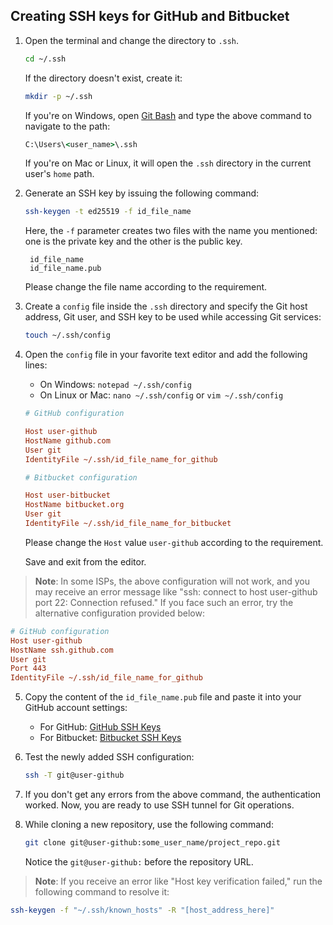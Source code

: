 ## Creating SSH keys for GitHub and Bitbucket

1. Open the terminal and change the directory to `.ssh`.

	```sh
	cd ~/.ssh
	```

	If the directory doesn't exist, create it:

	```sh
	mkdir -p ~/.ssh
	```

    If you're on Windows, open [Git Bash](https://git-scm.com/) and type the above command to navigate to the path:

	```bat
	C:\Users\<user_name>\.ssh
	```

    If you're on Mac or Linux, it will open the `.ssh` directory in the current user's `home` path.

2. Generate an SSH key by issuing the following command:

	```sh
	ssh-keygen -t ed25519 -f id_file_name
	```

    Here, the `-f` parameter creates two files with the name you mentioned: one is the private key and the other is the public key.

	    id_file_name
    	id_file_name.pub

	Please change the file name according to the requirement.

3. Create a `config` file inside the `.ssh` directory and specify the Git host address, Git user, and SSH key to be used while accessing Git services:

	```sh
	touch ~/.ssh/config
	```

4. Open the `config` file in your favorite text editor and add the following lines:

    - On Windows: `notepad ~/.ssh/config`
    - On Linux or Mac: `nano ~/.ssh/config` or `vim ~/.ssh/config`

	```ini
   	# GitHub configuration

   	Host user-github
    HostName github.com
    User git
    IdentityFile ~/.ssh/id_file_name_for_github

   	# Bitbucket configuration

	Host user-bitbucket
    HostName bitbucket.org
    User git
	IdentityFile ~/.ssh/id_file_name_for_bitbucket
	```

	Please change the `Host` value `user-github` according to the requirement. 
	
    Save and exit from the editor.

> **Note**: In some ISPs, the above configuration will not work, and you may receive an error message like "ssh: connect to host user-github port 22: Connection refused." If you face such an error, try the alternative configuration provided below:

```ini
# GitHub configuration
Host user-github
HostName ssh.github.com
User git
Port 443
IdentityFile ~/.ssh/id_file_name_for_github
```

5. Copy the content of the `id_file_name.pub` file and paste it into your GitHub account settings:

    - For GitHub: [GitHub SSH Keys](https://github.com/settings/keys)
    - For Bitbucket: [Bitbucket SSH Keys](https://bitbucket.org/account/settings/ssh-keys/)

6. Test the newly added SSH configuration:

	```sh
    ssh -T git@user-github
	```

7. If you don't get any errors from the above command, the authentication worked. Now, you are ready to use SSH tunnel for Git operations.

8. While cloning a new repository, use the following command:

	```sh
    git clone git@user-github:some_user_name/project_repo.git
	```

    Notice the `git@user-github:` before the repository URL.

> **Note**: If you receive an error like "Host key verification failed," run the following command to resolve it:

```sh
ssh-keygen -f "~/.ssh/known_hosts" -R "[host_address_here]"
```